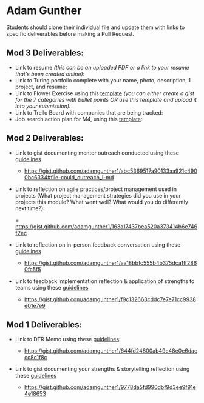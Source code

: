 # Adam Gunther

Students should clone their individual file and update them with links to specific deliverables before making a Pull Request.

## Mod 3 Deliverables:

* Link to resume *(this can be an uploaded PDF or a link to your resume that's been created online)*: 
* Link to Turing portfolio complete with your name, photo, description, 1 project, and resume:
* Link to Flower Exercise using this [template](https://github.com/turingschool/career-development-curriculum/blob/master/files/Career%20Unit%20-%20The%20Flower%20Diagram.pdf) *(you can either create a gist for the 7 categories with bullet points OR use this template and upload it into your submission):*
* Link to Trello Board with companies that are being tracked: 
* Job search action plan for M4, using this [template](https://github.com/turingschool/career-development-curriculum/blob/master/module_three/mod_4_action_plan_template.md):

## Mod 2 Deliverables:
* Link to gist documenting mentor outreach conducted using these [guidelines](https://github.com/turingschool/career-development-curriculum/blob/master/module_two/cold_outreach_i_guidelines.md)

    - https://gist.github.com/adamgunther1/abc5369517a90133aa921c4900bc6334#file-could_outreach_i-md


* Link to reflection on agile practices/project management used in projects (What project management strategies did you use in your projects this module? What went well? What would you do differently next time?):

    = https://gist.github.com/adamgunther1/163a17437bea520a373414b6e746f2ec


* Link to reflection on in-person feedback conversation using these [guidelines](https://github.com/turingschool/career-development-curriculum/blob/master/module_two/feedback_conversation_reflection_guidelines.md)

    - https://gist.github.com/adamgunther1/aa18bbfc555b4b375dca1ff2860fc5f5


* Link to feedback implementation reflection & application of strengths to teams using these [guidelines](https://github.com/turingschool/career-development-curriculum/blob/master/module_two/feedback_implementation_strengths_reflection.md)

    - https://gist.github.com/adamgunther1/f9c132663cddc7e7e71cc9938e01e7e9


## Mod 1 Deliverables:
* Link to DTR Memo using these [guidelines](https://github.com/turingschool/career-development-curriculum/blob/master/module_one/dtr_guidelines_memo.md):

    - https://gist.github.com/adamgunther1/644fd24800ab49c48e0e6daccc8c1f8c

* Link to gist documenting your strengths & storytelling reflection using these [guidelines](https://github.com/turingschool/career-development-curriculum/blob/master/module_one/strengths_storytelling_reflection.md)

    - https://gist.github.com/adamgunther1/9778da5fd990dbf9d3ee9f91e4e18653

